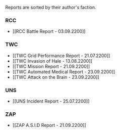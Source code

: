 Reports are sorted by their author's faction.

### RCC
- [[RCC Battle Report - 03.09.2200]]

### TWC
- [[TWC Grid Performance Report - 21.07.2200]]
- [[TWC Invasion of Hale - 13.08.2200]]
- [[TWC Mission Report - 21.09.2200]]
- [[TWC Automated Medical Report - 23.09.2200]]
- [[TWC Attack on the Brain - 23.09.2200]]

### UNS
- [[UNS Incident Report - 25.07.2200]]

### ZAP
- [[ZAP A.S.I.D Report - 21.09.2200]]

